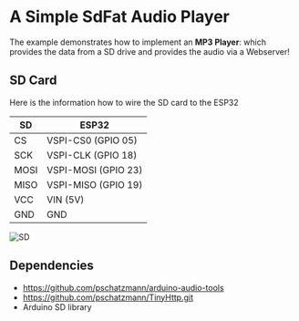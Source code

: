 # A Simple SdFat Audio Player

The example demonstrates how to implement an __MP3 Player__: which provides the data from a SD drive and provides the audio via a Webserver!

## SD Card

Here is the information how to wire the SD card to the ESP32

| SD    | ESP32 
|-------|-----------------------
| CS    | VSPI-CS0 (GPIO 05) 
| SCK   | VSPI-CLK (GPIO 18) 
| MOSI  | VSPI-MOSI (GPIO 23) 
| MISO  | VSPI-MISO (GPIO 19) 
| VCC   | VIN (5V) 
| GND   | GND 

![SD](https://www.pschatzmann.ch/wp-content/uploads/2021/04/sd-module.jpeg)


## Dependencies

- https://github.com/pschatzmann/arduino-audio-tools
- https://github.com/pschatzmann/TinyHttp.git
- Arduino SD library